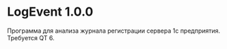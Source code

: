# LogEvent 1.0.0

Программа для анализа журнала регистрации сервера 1с предприятия.
Требуется QT 6.

